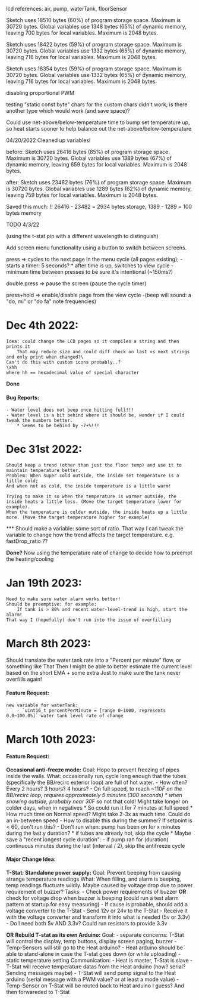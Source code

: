 lcd references:
air,
pump,
waterTank,
floorSensor

Sketch uses 18510 bytes (60%) of program storage space. Maximum is 30720 bytes.
Global variables use 1348 bytes (65%) of dynamic memory, leaving 700 bytes for local variables. Maximum is 2048 bytes.

Sketch uses 18422 bytes (59%) of program storage space. Maximum is 30720 bytes.
Global variables use 1332 bytes (65%) of dynamic memory, leaving 716 bytes for local variables. Maximum is 2048 bytes.

Sketch uses 18354 bytes (59%) of program storage space. Maximum is 30720 bytes.
Global variables use 1332 bytes (65%) of dynamic memory, leaving 716 bytes for local variables. Maximum is 2048 bytes.


disabling proportional PWM



testing "static const byte" chars for the custom chars
didn't work; is there another type which would work (and save space)?



Could use net-above/below-temperature time to bump set temperature up, so heat starts sooner to help balance out the net-above/below-temperature





04/20/2022
Cleaned up variables!

before:
	Sketch uses 26416 bytes (85%) of program storage space. Maximum is 30720 bytes.
	Global variables use 1389 bytes (67%) of dynamic memory, leaving 659 bytes for local variables. Maximum is 2048 bytes.

after:
	Sketch uses 23482 bytes (76%) of program storage space. Maximum is 30720 bytes.
	Global variables use 1289 bytes (62%) of dynamic memory, leaving 759 bytes for local variables. Maximum is 2048 bytes.


Saved this much: !!
	26416 - 23482 = 	2934 bytes storage,
	1389 - 1289 =  		100 bytes memory



TODO 4/3/22

(using the t-stat pin with a different wavelength to distinguish)

Add screen menu functionality using a button to switch between screens.

press => cycles to the next page in the menu cycle (all pages existing);
				- starts a timer: 5 seconds?
					* after time is up, switches to view cycle
				- minimum time between presses to be sure it's intentional (~150ms?)

double press => pause the screen (pause the cycle timer)

press+hold => enable/disable page from the view cycle 
			-(beep will sound: a "do, mi" or "do fa" note frequencies)





# Dec 4th 2022:

    Idea: could change the LCD pages so it compiles a string and then prints it
		That may reduce size and could diff check on last vs next strings and only print when changed?\
	Can't do this with custom icons probably..?
	\xhh
	where hh == hexadecimal value of special character
  **Done**

   #### Bug Reports:
	- Water level does not beep once hitting full!!!
    - Water level is a bit behind where it should be, wonder if I could tweak the numbers better. 
		* Seems to be behind by ~7+%!!!




# Dec 31st 2022:
	Should keep a trend (other than just the floor temp) and use it to maintain temperature better.
	Problem: When super cold outside, the inside set temperature is a little cold;
	And when not as cold, the inside temperature is a little warm!

	Trying to make it so when the temperature is warmer outside, the inside heats a little less. (Move the target temperature lower for example).
	When the temperature is colder outside, the inside heats up a little more. (Move the target temperature higher for example)

*** Should make a variable: some sort of ratio. That way I can tweak the variable to change how the trend affects the target temperature.
  e.g. fastDrop_ratio ??
  
  **Done?** Now using the temperature rate of change to decide how to preempt the heating/cooling



# Jan 19th 2023:
	Need to make sure water alarm works better!
	Should be preemptive: for example:
		If tank is > 80% and recent water-level-trend is high, start the alarm!
	That way I (hopefully) don't run into the issue of overfilling


# March 8th 2023:
  Should translate the water tank rate into a "Percent per minute" flow, or something like That
  Then I might be able to better estimate the current level based on the short EMA + some extra
  Just to make sure the tank never overfills again!

  #### Feature Request:
    new variable for waterTank: 
        - `uint16_t percentPerMinute = [range 0~1000, represents 0.0~100.0%]` water tank level rate of change

# March 10th 2023:
  #### Feature Request:
   **Occasional anti-freeze mode:**
      Goal: Hope to prevent freezing of pipes inside the walls.
      What: occasionally run, cycle long enough that the tubes (specifically the BB/recirc exterior loop) are full of hot water. 
        - How often? Every 2 hours? 3 hours? 4 hours?
        - On full speed, to reach ~110*F on the BB/recirc loop, requires approximately 5 minutes (300 seconds) 
          * when snowing outside, probably near 30*F so not that cold! Might take longer on colder days, when in negatives
          * So could run it for 7 minutes at full speed
          * How much time on Normal speed? Might take 2-3x as much time. Could do an in-between speed
        - How to disable this during the summer? If setpoint is < 60, don't run this?
        - Don't run when: pump has been on for x minutes during the last y duration?
          * if tubes are already hot, skip the cycle
          * Maybe save a "recent longest cycle duration":
            - if pump ran for (duration) continuous minutes during the last (interval / 2), skip the antifreeze cycle

  #### Major Change Idea:
   **T-Stat: Standalone power supply:**
    Goal: Prevent beeping from causing strange temperature readings
    What: When filling, and alarm is beeping, temp readings fluctuate wildly. Maybe caused by voltage drop due to power requirement of buzzer?
    Tasks:
        - Check power requirements of buzzer **OR** check for voltage drop when buzzer is beeping (could run a test alarm pattern at startup for easy measuring)
        - If cause is probable, should add a voltage converter to the T-Stat
            - Send 12v or 24v to the T-Stat
            - Receive it with the voltage converter and transform it into what is needed (5v or 3.3v)
                - Do I need both 5v AND 3.3v? Could run resistors to provide 3.3v

**OR**
   **Rebuild T-stat as its own Arduino:**
    Goal: 
        - separate concerns: T-Stat will control the display, temp buttons, display screen paging, buzzer
        - Temp-Sensors will still go to the Heat arduino?
            - Heat arduino should be able to stand-alone in case the T-stat goes down (or while uploading)
                - static temperature setting
    Communication:
        - Heat is master, T-Stat is slave
        - T-Stat will receive temperature datas from the Heat arduino (how? serial? Sending messages maybe)
        - T-Stat will send pump signal to the Heat arduino (serial message with a PWM value? or at least a mode value)
        - Temp-Sensor on T-Stat will be routed back to Heat arduino I guess? And then forwareded to T-Stat

